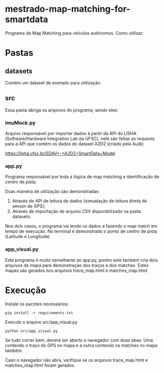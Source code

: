 # mestrado-map-matching-for-smartdata

Programa de Map Matching para veículos autônomos. Como utilizar:

# Pastas 

## datasets

Contém um dataset de exemplo para utilização. 

## src

Essa pasta abriga os arquivos do programa, sendo eles:

### imuMock.py

Arquivo responsável por importar dados à partir da API do LISHA (Software/Hardware Integration Lab da UFSC), nele são feitas as requests para a API que contém os dados do dataset A2D2 (criado pela Audi):

https://lisha.ufsc.br/SDAV+-+A2D2+SmartData+Model

### app.py

Programa responsável por toda a lógica de map matching e identificação de centro de pista.

Duas maneira de utilização são demonstradas: 

1. Através de API de leitura de dados (simualação de leitura direta de sensor de GPS);
2. Através de importação de arquivo CSV disponibilizado na pasta datasets.

Nos dois casos, o programa vai lendo os dados e fazendo o map match em tempo de execução. No terminal é demonstrado o ponto de centro de pista (Latitude e Longitude)

### app_visual.py

Este programa é muito semelhante ao app.py, porém este também cria dois arquivos de mapa para demonstração dos traços e dos matches. Estes mapas são gerados nos arquivos trace_map.html e matches_map.html

# Execução

Instale os pacotes necessários:

    pip install -r requirements.txt

Execute o arquivo src/app_visual.py

    python src/app_visual.py

Se tudo correr bem, deverá ser aberto o navegador com duas abas. Uma contendo o traço do GPS no mapa e a outra contendo os matches no mapa também.

Caso o navegador não abra, verifique se os arquivos trace_map.html e matches_map.html foram gerados.